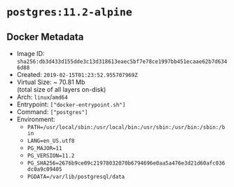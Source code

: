 # `postgres:11.2-alpine`

## Docker Metadata

- Image ID: `sha256:db3d433d155dde3c13d318613eaec5bf7e78ce1997bb451ecaae62b7d6346d88`
- Created: `2019-02-15T01:23:52.955707969Z`
- Virtual Size: ~ 70.81 Mb  
  (total size of all layers on-disk)
- Arch: `linux`/`amd64`
- Entrypoint: `["docker-entrypoint.sh"]`
- Command: `["postgres"]`
- Environment:
  - `PATH=/usr/local/sbin:/usr/local/bin:/usr/sbin:/usr/bin:/sbin:/bin`
  - `LANG=en_US.utf8`
  - `PG_MAJOR=11`
  - `PG_VERSION=11.2`
  - `PG_SHA256=2676b9ce09c21978032070b6794696e0aa5a476e3d21d60afc036dc0a9c09405`
  - `PGDATA=/var/lib/postgresql/data`
